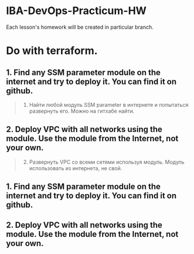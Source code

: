 # IBA-DevOps-Practicum-HW
Each lesson's homework will be created in particular branch.


# Do with terraform.
## 1.	Find any SSM parameter module on the internet and try to deploy it. You can find it on github.
> 1.	Найти любой модуль SSM parameter в интернете и попытаться развернуть его. Можно на гитхабе найти.
## 2.	Deploy VPC with all networks using the module. Use the module from the Internet, not your own.
> 2.    Развернуть VPC со всеми сетями используя модуль. Модуль использовать из интернета, не свой.

## 1.	Find any SSM parameter module on the internet and try to deploy it. You can find it on github.


## 2.	Deploy VPC with all networks using the module. Use the module from the Internet, not your own.